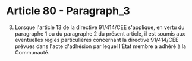 # Article 80 - Paragraph_3

3. Lorsque l'article 13 de la directive 91/414/CEE s'applique, en vertu du paragraphe 1 ou du paragraphe 2 du présent article, il est soumis aux éventuelles règles particulières concernant la directive 91/414/CEE prévues dans l'acte d'adhésion par lequel l'État membre a adhéré à la Communauté.